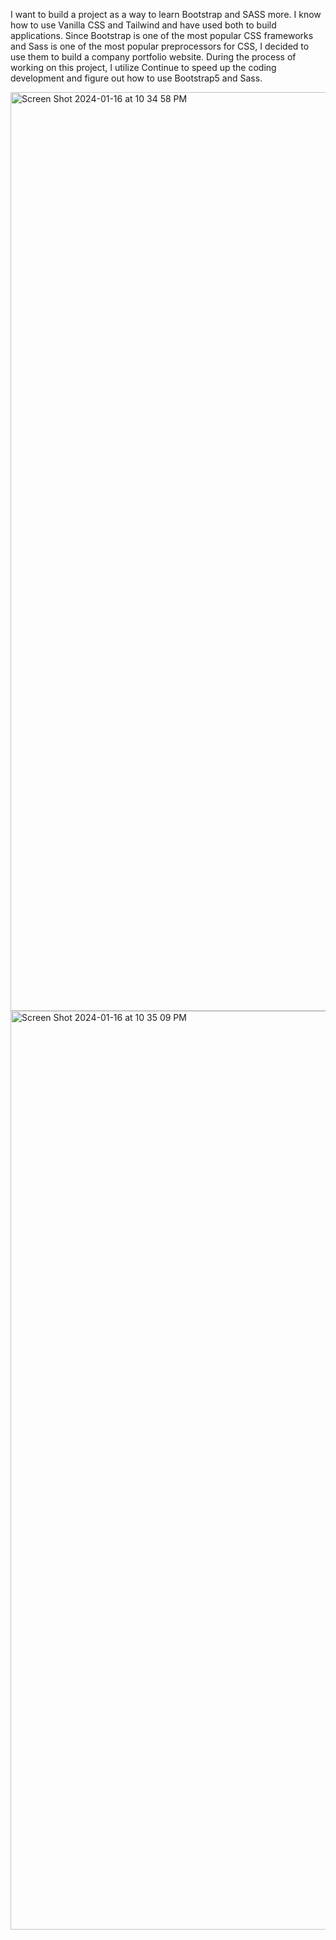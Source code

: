 I want to build a project as a way to learn Bootstrap and SASS more. I know how to use Vanilla CSS and Tailwind and have used both to build applications. Since Bootstrap is one of the most popular CSS frameworks and Sass is one of the most popular preprocessors for CSS, I decided to use them to build a company portfolio website.
During the process of working on this project, I utilize Continue to speed up the coding development and figure out how to use Bootstrap5 and Sass.

<img width="1470" alt="Screen Shot 2024-01-16 at 10 34 58 PM" src="https://github.com/Terry9022/bootstrap-v5/assets/47840075/c96e7ee3-fb7f-4074-bbf3-85d62727f9fc">
<img width="1470" alt="Screen Shot 2024-01-16 at 10 35 09 PM" src="https://github.com/Terry9022/bootstrap-v5/assets/47840075/6083d7a3-6dc2-484d-a075-3a775497cc2f">
